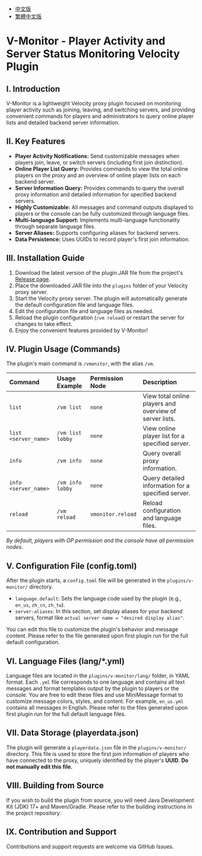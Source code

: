 - [中文版](./README.md)
- [繁體中文版](./README_TW.md)

# V-Monitor - Player Activity and Server Status Monitoring Velocity Plugin

## I. Introduction
V-Monitor is a lightweight Velocity proxy plugin focused on monitoring player activity such as joining, leaving, and switching servers, and providing convenient commands for players and administrators to query online player lists and detailed backend server information.

## II. Key Features
* **Player Activity Notifications:** Send customizable messages when players join, leave, or switch servers (including first join distinction).
* **Online Player List Query:** Provides commands to view the total online players on the proxy and an overview of online player lists on each backend server.
* **Server Information Query:** Provides commands to query the overall proxy information and detailed information for specified backend servers.
* **Highly Customizable:** All messages and command outputs displayed to players or the console can be fully customized through language files.
* **Multi-language Support:** Implements multi-language functionality through separate language files.
* **Server Aliases:** Supports configuring aliases for backend servers.
* **Data Persistence:** Uses UUIDs to record player's first join information.

## III. Installation Guide
1.  Download the latest version of the plugin JAR file from the project's [Release page](https://github.com/MC-Nirvana/V-Monitor/releases/latest).
2.  Place the downloaded JAR file into the `plugins` folder of your Velocity proxy server.
3.  Start the Velocity proxy server. The plugin will automatically generate the default configuration file and language files.
4.  Edit the configuration file and language files as needed.
5.  Reload the plugin configuration (`/vm reload`) or restart the server for changes to take effect.
6.  Enjoy the convenient features provided by V-Monitor!

## IV. Plugin Usage (Commands)
The plugin's main command is `/vmonitor`, with the alias `/vm`.

| Command             | Usage Example        | Permission Node   | Description                                             |
| :------------------ | :------------------- |:------------------| :-------------------------------------------------------|
| `list`              | `/vm list`           | `none`            | View total online players and overview of server lists. |
| `list <server_name>`| `/vm list lobby`     | `none`            | View online player list for a specified server.         |
| `info`              | `/vm info`           | `none`            | Query overall proxy information.                        |
| `info <server_name>`| `/vm info lobby`     | `none`            | Query detailed information for a specified server.      |
| `reload`            | `/vm reload`         | `vmonitor.reload` | Reload configuration and language files.                |

*By default, players with OP permission and the console have all permission nodes.*

## V. Configuration File (config.toml)
After the plugin starts, a `config.toml` file will be generated in the `plugins/v-monitor/` directory.

* `language.default`: Sets the language code used by the plugin (e.g., `en_us`, `zh_cn`, `zh_tw`).
* `server-aliases`: In this section, set display aliases for your backend servers, format like `actual server name = "desired display alias"`.

You can edit this file to customize the plugin's behavior and message content. Please refer to the file generated upon first plugin run for the full default configuration.

## VI. Language Files (lang/*.yml)
Language files are located in the `plugins/v-monitor/lang/` folder, in YAML format.
Each `.yml` file corresponds to one language and contains all text messages and format templates output by the plugin to players or the console. You are free to edit these files and use MiniMessage format to customize message colors, styles, and content.
For example, `en_us.yml` contains all messages in English. Please refer to the files generated upon first plugin run for the full default language files.

## VII. Data Storage (playerdata.json)
The plugin will generate a `playerdata.json` file in the `plugins/v-monitor/` directory.
This file is used to store the first join information of players who have connected to the proxy, uniquely identified by the player's **UUID**. **Do not manually edit this file.**

## VIII. Building from Source
If you wish to build the plugin from source, you will need Java Development Kit (JDK) 17+ and Maven/Gradle. Please refer to the building instructions in the project repository.

## IX. Contribution and Support
Contributions and support requests are welcome via GitHub Issues.